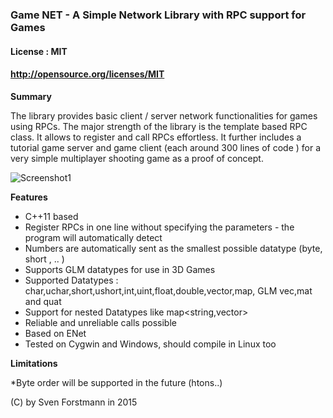 ### Game NET - A Simple Network Library with RPC support for Games

#### License : MIT
#### http://opensource.org/licenses/MIT

**Summary** 

The library provides basic client / server network functionalities for games using RPCs. The major strength of the library is the template based RPC class. It allows to register and call RPCs effortless. It further includes a tutorial game server and game client (each around 300  lines of code ) for a very simple multiplayer shooting game as a proof of concept.

![Screenshot1](http://i.imgur.com/jDvemZA.png)

**Features**

* C++11 based
* Register RPCs in one line without specifying the parameters - the program will automatically detect
* Numbers are automatically sent as the smallest possible datatype (byte, short , .. )
* Supports GLM datatypes for use in 3D Games
* Supported Datatypes : char,uchar,short,ushort,int,uint,float,double,vector,map, GLM vec,mat and quat
* Support for nested Datatypes like map<string,vector>
* Reliable and unreliable calls possible
* Based on ENet
* Tested on Cygwin and Windows, should compile in Linux too

**Limitations**

*Byte order will be supported in the future (htons..)


(C) by Sven Forstmann in 2015
